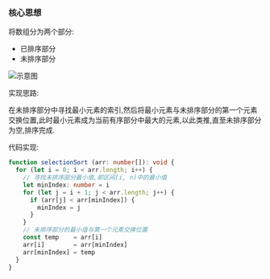 ### 核心思想

将数组分为两个部分:

- 已排序部分
- 未排序部分

![示意图](http://linyimin-blog.oss-cn-beijing.aliyuncs.com/cjlnuz6z40001wzkhosss0q2i.png)

实现思路:

在未排序部分中寻找最小元素的索引,然后将最小元素与未排序部分的第一个元素交换位置,此时最小元素成为当前有序部分中最大的元素,以此类推,直至未排序部分为空,排序完成.

代码实现:
```typescript
function selectionSort (arr: number[]): void {
  for (let i = 0; i < arr.length; i++) {
    // 寻找未排序部分最小值,即区间[i, n)中的最小值
    let minIndex: number = i
    for (let j = i + 1; j < arr.length; j++) {
      if (arr[j] < arr[minIndex]) {
        minIndex = j
      }
    }
    // 未排序部分的最小值与第一个元素交换位置
    const temp    = arr[i]
    arr[i]        = arr[minIndex]
    arr[minIndex] = temp
  }
}
```
